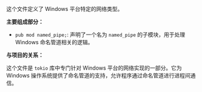 这个文件定义了 Windows 平台特定的网络类型。

**主要组成部分：**

*   `pub mod named_pipe;`: 声明了一个名为 `named_pipe` 的子模块，用于处理 Windows 命名管道相关的逻辑。

**与项目的关系：**

这个文件是 `tokio` 库中专门针对 Windows 平台的网络实现的一部分。它为 Windows 操作系统提供了命名管道的支持，允许程序通过命名管道进行进程间通信。
